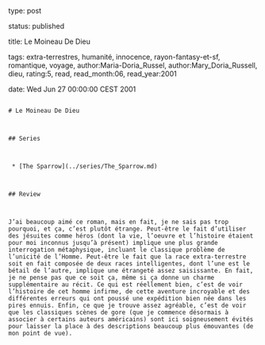 type: post
status: published
title: Le Moineau De Dieu
tags:  extra-terrestres,  humanité,  innocence,  rayon-fantasy-et-sf,  romantique,  voyage, author:Maria-Doria_Russel, author:Mary_Doria_Russell, dieu, rating:5, read, read_month:06, read_year:2001
date: Wed Jun 27 00:00:00 CEST 2001
~~~~~~
# Le Moineau De Dieu

## Series

 * [The Sparrow](../series/The_Sparrow.md)

## Review

J’ai beaucoup aimé ce roman, mais en fait, je ne sais pas trop pourquoi, et ça, c’est plutôt étrange. Peut-être le fait d’utiliser des jésuites comme héros (dont la vie, l’oeuvre et l’histoire étaient pour moi inconnus jusqu’à présent) implique une plus grande interrogation métaphysique, incluant le classique problème de l’unicité de l’Homme. Peut-être le fait que la race extra-terrestre soit en fait composée de deux races intelligentes, dont l’une est le bétail de l’autre, implique une étrangeté assez saisissante. En fait, je ne pense pas que ce soit ça, même si ça donne un charme supplémentaire au récit. Ce qui est réellement bien, c’est de voir l’histoire de cet homme infirme, de cette aventure incroyable et des différentes erreurs qui ont poussé une expédition bien née dans les pires ennuis. Enfin, ce que je trouve assez agréable, c’est de voir que les classiques scènes de gore (que je commence désormais à associer à certains auteurs américains) sont ici soigneusement évités pour laisser la place à des descriptions beaucoup plus émouvantes (de mon point de vue).